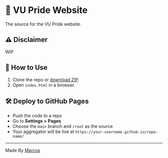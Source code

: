 # 🌈 VU Pride Website
The source for the VU Pride website. 

## ⚠️ Disclaimer
WIP

## 📁 How to Use

1. Clone the repo or [download ZIP](https://github.com/VU-Devs/pride-web/archive/refs/heads/main.zip).
2. Open `index.html` in a browser.


## 🛠 Deploy to GitHub Pages

- Push the code to a repo
- Go to **Settings > Pages**
- Choose the `main` branch and `/root` as the source
- Your aggregator will be live at `https://your-username.github.io/repo-name/`


---

Made By [Marcos](https://github.com/marcosspanos)
